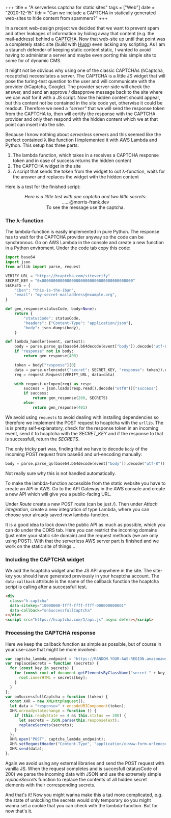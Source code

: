 +++
title = "A serverless captcha for static sites"
tags = ["Web"]
date = "2020-12-15"
tldr = "Can we include a CAPTCHA in statically generated web-sites to hide content from spammers?"
+++

In a recent web-design project we decided that we want to prevent spam and other leakages of information by hiding away that content (e.g. the mail-address) behind a [CAPTCHA](https://en.wikipedia.org/wiki/CAPTCHA). Now that web-site up until that point was a completely static site (build with [Hugo](https://gohugo.io/)) even lacking any scripting. As I am a staunch defender of keeping static content static, I wanted to avoid having to administer a server and maybe even porting this simple site to some for of dynamic CMS.

It might not be obvious why using one of the classic CAPTCHAs (hCaptcha, recaptcha) necessitates a server. The CAPTCHA is a little JS widget that will pose the turing-test question to the user and will communicate with the provider (hCaptcha, Google). The provider server-side will check the answer, and send an approve / disapprove message back to the site where we can wait for it with a JS script. Now the hidden content should appear, but this content not be contained in the site code yet, otherwise it could be readout. Therefore we need a _"server"_ that we will send the response token from the CAPTCHA to, then will certify the response with the CAPTCHA provider and only then respond with the hidden content which we at that point can insert into the site.

Because I know nothing about _serverless_ servers and this seemed like the perfect contained λ like function I implemented it with AWS Lambda and Python. This setup has three parts:

1. The lambda function, which takes in a receives a CAPTCHA response token and in case of success returns the hidden content
2. The CAPTCHA widget in the site
3. A script that sends the token from the widget to out λ-function, waits for the answer and replaces the widget with the hidden content

Here is a test for the finished script:

<center class="box">
<i>Here is a little test with one captcha and two little secrets:</i>
<div class="secret-email">
    <div class="h-captcha" data-sitekey="149a0595-ac45-40e7-8587-c4d78364e156" data-callback="onSuccessfullCaptcha"></div>
    ……@morris-frank.dev
</div>

<div class="secret-secret">
    To see the message use the captcha.
</div>
</center>

### The λ-function

The lambda-function is easily implemented in pure Python. The response has to wait for the CAPTCHA provider anyway so the code can be synchronous. Go on AWS Lambda in the console and create a new function in a Python enviroment. Under the code tab copy this code:

```python
import base64
import json
from urllib import parse, request

VERIFY_URL = "https://hcaptcha.com/siteverify"
SECRET_KEY = "0x0000000000000000000000000000000000000000"
SECRETS = {
    "iban": "this-is-the-iban",
    "email": "my-secret-mailaddress@example.org",
}

def gen_response(statusCode, body=None):
    return {
        "statusCode": statusCode,
        "headers": {"Content-Type": "application/json"},
        "body": json.dumps(body),
    }

def lambda_handler(event, context):
    body = parse.parse_qs(base64.b64decode(event["body"]).decode("utf-8"))
    if "response" not in body:
        return gen_response(400)

    token = body["response"][0]
    data = parse.urlencode({"secret": SECRET_KEY, "response": token}).encode()
    req = request.Request(VERIFY_URL, data=data)

    with request.urlopen(req) as resp:
        success = json.loads(resp.read().decode("utf8"))["success"]
        if success:
            return gen_response(200, SECRETS)
        else:
            return gen_response(401)
```

We avoid using `requests` to avoid dealing with installing dependencies so therefore we implement the POST request to hcaptcha with the `urllib`. The is is pretty self-explanatory, check for the response token in an incoming event, send it to hcaptcha with the <var>SECRET_KEY</var> and if the response to that is successfull, return the <var>SECRETS</var>.

The only tricky part was, finding that we have to decode `body` of the incoming POST request from base64 and url-encoding manually:

```python
body = parse.parse_qs(base64.b64decode(event["body"]).decode("utf-8"))
```

Not really sure why this is not handled automatically.

To make the lambda-function accessible from the static website you have to create an API in AWS. Go to the API Gateway in the AWS console and create a new API which will give you a public-facing URL.

Under _Route_ create a new POST route (can be just <var>/</var>). Then under _Attach integration_, create a new integration of type Lambda, where you can choose your already saved new lambda-function.

It is a good idea to lock down the public API as much as possible, which you can do under the CORS tab. Here you can restrict the incoming domains (just enter your static site domain) and the request methods (we are only using POST). With that the serverless AWS server part is finished and we work on the static site of things…

### Including the CAPTCHA widget

We add the hcaptcha widget and the JS API anywhere in the site. The site-key you should have generated previously in your hcaptcha account. The `data-callback` attribute is the name of the callback function the hcaptcha script is calling after a successfull test.

```html
<div
  class="h-captcha"
  data-sitekey="10000000-ffff-ffff-ffff-000000000001"
  data-callback="onSuccessfullCaptcha"
></div>
<script src="https://hcaptcha.com/1/api.js" async defer></script>
```

### Processing the CAPTCHA response

Here we keep the callback function as simple as possible, but of course in your use-case that might be more involved:

```javascript
var captcha_lambda_endpoint = "https://RANDOM.YOUR-AWS-REGION.amazonaws.com/";
var replaceSecrets = function (secrets) {
  for (const key in secrets) {
    for (const root of document.getElementsByClassName("secret-" + key)) {
      root.innerHTML = secrets[key];
    }
  }
};
var onSuccessfullCaptcha = function (token) {
  const XHR = new XMLHttpRequest();
  let data = "response=" + encodeURIComponent(token);
  XHR.onreadystatechange = function () {
    if (this.readyState == 4 && this.status == 200) {
      let secrets = JSON.parse(this.responseText);
      replaceSecrets(secrets);
    }
  };
  XHR.open("POST", captcha_lambda_endpoint);
  XHR.setRequestHeader("Content-Type", "application/x-www-form-urlencoded");
  XHR.send(data);
};
```

Again we avoid using any external libraries and send the POST request with vanilla JS. When the request completes and is succesfull (statusCode of 200) we parse the incoming data with JSON and use the extremely simple <var>replaceSecrets</var> function to replace the contents of all hidden secret elements with their corresponding secrets.

And that's it! Now you might wanna make this a tad more complicated, e.g. the state of unlocking the secrets would only temporary so you might wanna set a cookie that you can check with the lambda-function. But for now that's it.

<script src="https://hcaptcha.com/1/api.js" async defer></script>
<script>
var captcha_lambda_endpoint = "https://nxmko95l3k.execute-api.eu-central-1.amazonaws.com/morrisfrank";
var replaceSecrets = function (secrets) {
    for (const key in secrets) {
        for (const root of document.getElementsByClassName("secret-" + key)){
            root.innerHTML = secrets[key];
        }
    }
}
var onSuccessfullCaptcha = function (token) {
    const XHR = new XMLHttpRequest();
    let data = 'response=' + encodeURIComponent(token);
    XHR.onreadystatechange = function() {
        if (this.readyState == 4 && this.status == 200) {
            let secrets = JSON.parse(this.responseText);
            replaceSecrets(secrets);
        }
    };
    XHR.open('POST', captcha_lambda_endpoint);
    XHR.setRequestHeader( 'Content-Type', 'application/x-www-form-urlencoded' );
    XHR.send( data );
}
</script>
